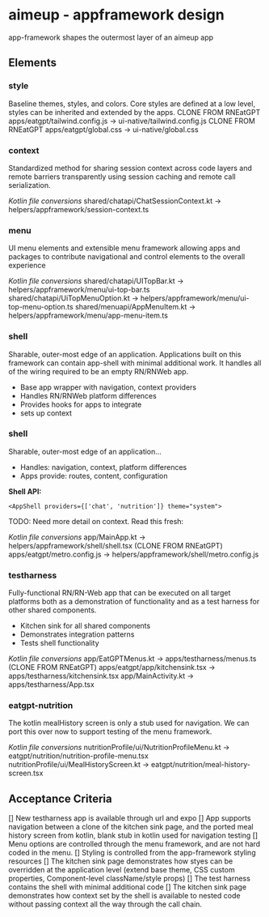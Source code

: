 # aimeup - appframework design
app-framework shapes the outermost layer of an aimeup app

## Elements

### **style**
Baseline themes, styles, and colors.  Core styles are defined at a low level, styles can be inherited and extended by the apps.
<convert> CLONE FROM RNEatGPT apps/eatgpt/tailwind.config.js → ui-native/tailwind.config.js
<convert>  CLONE FROM RNEatGPT apps/eatgpt/global.css → ui-native/global.css

### **context**
Standardized method for sharing session context across code layers and remote barriers transparently using session caching and remote call serialization.

*Kotlin file conversions*
<convert>  shared/chatapi/ChatSessionContext.kt → helpers/appframework/session-context.ts


### **menu**
UI menu elements and extensible menu framework allowing apps and packages to contribute navigational and control elements to the overall experience

*Kotlin file conversions*
<convert>  shared/chatapi/UITopBar.kt → helpers/appframework/menu/ui-top-bar.ts
<convert>  shared/chatapi/UiTopMenuOption.kt → helpers/appframework/menu/ui-top-menu-option.ts
<convert>  shared/menuapi/AppMenuItem.kt → helpers/appframework/menu/app-menu-item.ts


### **shell**
Sharable, outer-most edge of an application.  Applications built on this framework can contain app-shell with minimal additional work.  It handles all of the wiring required to be an empty RN/RNWeb app. 
- Base app wrapper with navigation, context providers
- Handles RN/RNWeb platform differences
- Provides hooks for apps to integrate
- sets up context

### **shell**
Sharable, outer-most edge of an application...

- Handles: navigation, context, platform differences
- Apps provide: routes, content, configuration

**Shell API:**
``` testharness code example
<AppShell providers={['chat', 'nutrition']} theme="system">
```

TODO:  Need more detail on context.  Read this fresh:





*Kotlin file conversions*
<convert>  app/MainApp.kt → helpers/appframework/shell/shell.tsx
<convert>  (CLONE FROM RNEatGPT) apps/eatgpt/metro.config.js → helpers/appframework/shell/metro.config.js

### **testharness**
Fully-functional RN/RN-Web app that can be executed on all target platforms both as a demonstration of functionality and as a test harness for other shared components.
- Kitchen sink for all shared components
- Demonstrates integration patterns
- Tests shell functionality


*Kotlin file conversions*
<convert>  app/EatGPTMenus.kt → apps/testharness/menus.ts
<convert>  (CLONE FROM RNEatGPT) apps/eatgpt/app/kitchensink.tsx → apps/testharness/kitchensink.tsx
<convert>  app/MainActivity.kt → apps/testharness/App.tsx

### **eatgpt-nutrition**
The kotlin mealHistory screen is only a stub used for navigation.  We can port this over now to support testing of the menu framework.

*Kotlin file conversions*
<convert>  nutritionProfile/ui/NutritionProfileMenu.kt → eatgpt/nutrition/nutrition-profile-menu.tsx
<convert> nutritionProfile/ui/MealHistoryScreen.kt → eatgpt/nutrition/meal-history-screen.tsx


## Acceptance Criteria
[] New testharness app is available through url and expo
[] App supports navigation between a clone of the kitchen sink page, and the ported meal history screen from kotlin, blank stub in kotlin used for navigation testing
[] Menu options are controlled through the menu framework, and are not hard coded in the menu.
[] Styling is controlled from the app-framework styling resources
[] The kitchen sink page demonstrates how styes can be overridden at the application level (extend base theme, CSS custom properties, Component-level className/style props)
[] The test harness contains the shell with minimal additional code
[] The kitchen sink page demonstrates how context set by the shell is available to nested code without passing context all the way through the call chain.